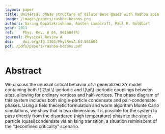 ```yaml
---
layout: paper
title: Universal phase structure of dilute Bose gases with Rashba spin-orbit coupling
image: /images/papers/rashba-bosons.png
authors: Sarang Gopalakrishnan, Austen Lamacraft, Paul M. Goldbart
year: 2011
ref: 	Phys. Rev. A 84, 061604(R)
journal: Physical Review A
doi: 	doi.org/10.1103/PhysRevA.84.061604
pdf: /pdfs/papers/rashba-bosons.pdf
---
```


# Abstract

We discuss the unusual critical behavior of a generalized XY model containing both \\( 2\pi \\)-periodic and \\(\pi\\)-periodic couplings between sites, allowing for ordinary vortices and half-vortices. The phase diagram of this system includes both single-particle condensate and pair-condensate phases. Using a field theoretic formulation and worm algorithm Monte Carlo simulations, we show that in two dimensions it is possible for the system to pass directly from the disordered (high temperature) phase to the single particle (quasi)condensate via an Ising transition, a situation reminiscent of the “deconfined criticality” scenario.
